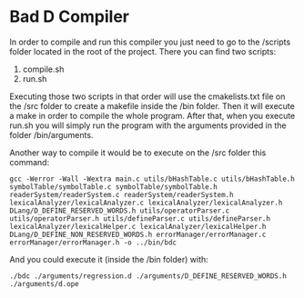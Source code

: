 # Bad D Compiler

In order to compile and run this compiler you just need to go to the /scripts folder located in the root of the project. There you can find two scripts:

1. compile.sh
2. run.sh

Executing those two scripts in that order will use the cmakelists.txt file on the /src folder to create a makefile inside the /bin folder. Then it will execute a make in order to compile the whole program. After that, when you execute run.sh you will simply run the program with the arguments provided in the folder /bin/arguments.

Another way to compile it would be to execute on the /src folder this command:

	gcc -Werror -Wall -Wextra main.c utils/bHashTable.c utils/bHashTable.h symbolTable/symbolTable.c symbolTable/symbolTable.h readerSystem/readerSystem.c readerSystem/readerSystem.h lexicalAnalyzer/lexicalAnalyzer.c lexicalAnalyzer/lexicalAnalyzer.h DLang/D_DEFINE_RESERVED_WORDS.h utils/operatorParser.c utils/operatorParser.h utils/defineParser.c utils/defineParser.h lexicalAnalyzer/lexicalHelper.c lexicalAnalyzer/lexicalHelper.h DLang/D_DEFINE_NON_RESERVED_WORDS.h errorManager/errorManager.c errorManager/errorManager.h -o ../bin/bdc

And you could execute it (inside the /bin folder) with:

	./bdc ./arguments/regression.d ./arguments/D_DEFINE_RESERVED_WORDS.h ./arguments/d.ope